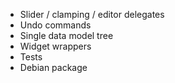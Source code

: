 - Slider / clamping / editor delegates
- Undo commands
- Single data model tree
- Widget wrappers
- Tests
- Debian package
